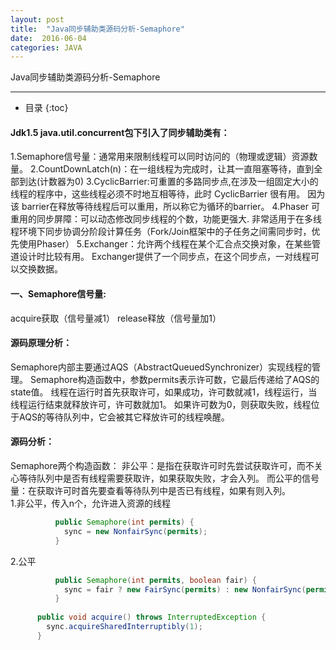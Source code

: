 ```yaml
---
layout: post
title:  "Java同步辅助类源码分析-Semaphore"
date:  2016-06-04
categories: JAVA
---
```


Java同步辅助类源码分析-Semaphore

---

- 目录
  {:toc}

#### Jdk1.5 java.util.concurrent包下引入了同步辅助类有：

1.Semaphore信号量：通常用来限制线程可以同时访问的（物理或逻辑）资源数量。
2.CountDownLatch(n)：在一组线程为完成时，让其一直阻塞等待，直到全部到达(计数器为0)
3.CyclicBarrier:可重置的多路同步点,在涉及一组固定大小的线程的程序中，这些线程必须不时地互相等待，此时 CyclicBarrier 很有用。
                因为该 barrier在释放等待线程后可以重用，所以称它为循环的barrier。
4.Phaser 可重用的同步屏障：可以动态修改同步线程的个数，功能更强大.
         非常适用于在多线程环境下同步协调分阶段计算任务（Fork/Join框架中的子任务之间需同步时，优先使用Phaser）
5.Exchanger：允许两个线程在某个汇合点交换对象，在某些管道设计时比较有用。
             Exchanger提供了一个同步点，在这个同步点，一对线程可以交换数据。

#### 一、Semaphore信号量: 

acquire获取（信号量减1）
release释放（信号量加1）

#### 源码原理分析：

Semaphore内部主要通过AQS（AbstractQueuedSynchronizer）实现线程的管理。
Semaphore构造函数中，参数permits表示许可数，它最后传递给了AQS的state值。
线程在运行时首先获取许可，如果成功，许可数就减1，线程运行，当线程运行结束就释放许可，许可数就加1。
如果许可数为0，则获取失败，线程位于AQS的等待队列中，它会被其它释放许可的线程唤醒。

#### 源码分析：

Semaphore两个构造函数：
非公平：是指在获取许可时先尝试获取许可，而不关心等待队列中是否有线程需要获取许，如果获取失败，才会入列。
而公平的信号量：在获取许可时首先要查看等待队列中是否已有线程，如果有则入列。
​      
1.非公平，传入n个，允许进入资源的线程

```java
          public Semaphore(int permits) {
            sync = new NonfairSync(permits);
          }
```
2.公平

```java
          public Semaphore(int permits, boolean fair) {
            sync = fair ? new FairSync(permits) : new NonfairSync(permits);
          }
          
      public void acquire() throws InterruptedException {
        sync.acquireSharedInterruptibly(1);
      }
```
​        

